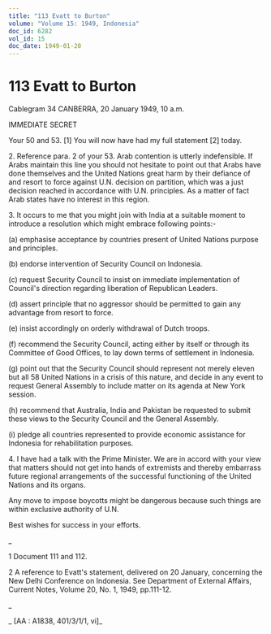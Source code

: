 ```yaml
---
title: "113 Evatt to Burton"
volume: "Volume 15: 1949, Indonesia"
doc_id: 6282
vol_id: 15
doc_date: 1949-01-20
---
```


# 113 Evatt to Burton

Cablegram 34 CANBERRA, 20 January 1949, 10 a.m.

IMMEDIATE SECRET

Your 50 and 53. [1] You will now have had my full statement [2] today.

2\. Reference para. 2 of your 53. Arab contention is utterly indefensible. If Arabs maintain this line you should not hesitate to point out that Arabs have done themselves and the United Nations great harm by their defiance of and resort to force against U.N. decision on partition, which was a just decision reached in accordance with U.N. principles. As a matter of fact Arab states have no interest in this region.

3\. It occurs to me that you might join with India at a suitable moment to introduce a resolution which might embrace following points:-

(a) emphasise acceptance by countries present of United Nations purpose and principles.

(b) endorse intervention of Security Council on Indonesia.

(c) request Security Council to insist on immediate implementation of Council's direction regarding liberation of Republican Leaders.

(d) assert principle that no aggressor should be permitted to gain any advantage from resort to force.

(e) insist accordingly on orderly withdrawal of Dutch troops.

(f) recommend the Security Council, acting either by itself or through its Committee of Good Offices, to lay down terms of settlement in Indonesia.

(g) point out that the Security Council should represent not merely eleven but all 58 United Nations in a crisis of this nature, and decide in any event to request General Assembly to include matter on its agenda at New York session.

(h) recommend that Australia, India and Pakistan be requested to submit these views to the Security Council and the General Assembly.

(i) pledge all countries represented to provide economic assistance for Indonesia for rehabilitation purposes.

4\. I have had a talk with the Prime Minister. We are in accord with your view that matters should not get into hands of extremists and thereby embarrass future regional arrangements of the successful functioning of the United Nations and its organs.

Any move to impose boycotts might be dangerous because such things are within exclusive authority of U.N.

Best wishes for success in your efforts.

_

1 Document 111 and 112.

2 A reference to Evatt's statement, delivered on 20 January, concerning the New Delhi Conference on Indonesia. See Department of External Affairs, Current Notes, Volume 20, No. 1, 1949, pp.111-12.

_

_ [AA : A1838, 401/3/1/1, vi]_
